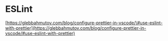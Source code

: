 # ESLint

[https://glebbahmutov.com/blog/configure-prettier-in-vscode/\#use-eslint-with-prettier](https://glebbahmutov.com/blog/configure-prettier-in-vscode/#use-eslint-with-prettier)

